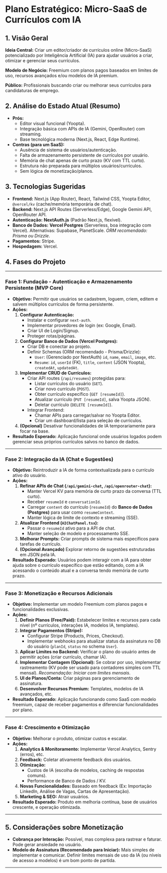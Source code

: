 # Plano Estratégico: Micro-SaaS de Currículos com IA

## 1. Visão Geral

**Ideia Central:** Criar um editor/criador de currículos online (Micro-SaaS) potencializado por Inteligência Artificial (IA) para ajudar usuários a criar, otimizar e gerenciar seus currículos.

**Modelo de Negócio:** Freemium com planos pagos baseados em limites de uso, recursos avançados e/ou modelos de IA premium.

**Público:** Profissionais buscando criar ou melhorar seus currículos para candidaturas de emprego.

## 2. Análise do Estado Atual (Resumo)

*   **Prós:**
    *   Editor visual funcional (Yoopta).
    *   Integração básica com APIs de IA (Gemini, OpenRouter) com streaming.
    *   Base tecnológica moderna (Next.js, React, Edge Runtime).
*   **Contras (para um SaaS):**
    *   Ausência de sistema de usuários/autenticação.
    *   Falta de armazenamento persistente de currículos por usuário.
    *   Memória de chat apenas de curto prazo (KV com TTL curto).
    *   Estrutura não preparada para múltiplos usuários/currículos.
    *   Sem lógica de monetização/planos.

## 3. Tecnologias Sugeridas

*   **Frontend:** Next.js (App Router), React, Tailwind CSS, Yoopta Editor, `@vercel/kv` (cache/memória temporária de chat).
*   **Backend:** Next.js API Routes (Serverless/Edge), Google Gemini API, OpenRouter API.
*   **Autenticação:** **NextAuth.js** (Padrão Next.js, flexível).
*   **Banco de Dados:** **Vercel Postgres** (Serverless, boa integração com Vercel). Alternativas: Supabase, PlanetScale. *ORM recomendado: Prisma ou Drizzle*.
*   **Pagamentos:** Stripe.
*   **Hospedagem:** Vercel.

## 4. Fases do Projeto

---

### Fase 1: Fundação - Autenticação e Armazenamento Persistente (MVP Core)

*   **Objetivo:** Permitir que usuários se cadastrem, loguem, criem, editem e salvem múltiplos currículos de forma persistente.
*   **Ações:**
    1.  **Configurar Autenticação:**
        *   Instalar e configurar `next-auth`.
        *   Implementar provedores de login (ex: Google, Email).
        *   Criar UI de Login/Signup.
        *   Proteger rotas/páginas.
    2.  **Configurar Banco de Dados (Vercel Postgres):**
        *   Criar DB e conectar ao projeto.
        *   Definir Schemas (ORM recomendado - Prisma/Drizzle):
            *   `User`: (Gerenciado por NextAuth) `id`, `name`, `email`, `image`, etc.
            *   `Resume`: `id`, `userId` (FK), `title`, `content` (JSON Yoopta), `createdAt`, `updatedAt`.
    3.  **Implementar CRUD de Currículos:**
        *   Criar API routes (`/api/resumes`) protegidas para:
            *   Listar currículos do usuário (`GET`).
            *   Criar novo currículo (`POST`).
            *   Obter currículo específico (`GET [resumeId]`).
            *   Atualizar currículo (`PUT [resumeId]`, salva Yoopta JSON).
            *   Deletar currículo (`DELETE [resumeId]`).
        *   Integrar Frontend:
            *   Chamar APIs para carregar/salvar no Yoopta Editor.
            *   Criar um dashboard/lista para seleção de currículos.
    4.  **(Opcional)** Desativar funcionalidades de IA temporariamente para focar na base.
*   **Resultado Esperado:** Aplicação funcional onde usuários logados podem gerenciar seus próprios currículos salvos no banco de dados.

---

### Fase 2: Integração da IA (Chat e Sugestões)

*   **Objetivo:** Reintroduzir a IA de forma contextualizada para o currículo ativo do usuário.
*   **Ações:**
    1.  **Refinar APIs de Chat (`/api/gemini-chat`, `/api/openrouter-chat`):**
        *   Manter Vercel KV para memória de curto prazo da conversa (TTL curto).
        *   Receber `resumeId` e `conversationId`.
        *   Carregar `content` do currículo (`resumeId`) do **Banco de Dados (Postgres)** para usar como `resumeContext`.
        *   Manter lógica de limite de contexto e streaming (SSE).
    2.  **Atualizar Frontend (`AIChatPanel.tsx`):**
        *   Passar o `resumeId` ativo para a API de chat.
        *   Manter seleção de modelo e processamento SSE.
    3.  **Melhorar Prompts:** Criar prompts de sistema mais específicos para tarefas de currículo.
    4.  **(Opcional Avançado)** Explorar retorno de sugestões estruturadas em JSON pela IA.
*   **Resultado Esperado:** Usuários podem interagir com a IA para obter ajuda sobre o currículo específico que estão editando, com a IA acessando o conteúdo atual e a conversa tendo memória de curto prazo.

---

### Fase 3: Monetização e Recursos Adicionais

*   **Objetivo:** Implementar um modelo Freemium com planos pagos e funcionalidades exclusivas.
*   **Ações:**
    1.  **Definir Planos (Free/Paid):** Estabelecer limites e recursos para cada nível (nº currículos, interações IA, modelos IA, templates).
    2.  **Integrar Pagamentos (Stripe):**
        *   Configurar Stripe (Products, Prices, Checkout).
        *   Implementar webhooks para atualizar status da assinatura no DB do usuário (`planId`, `status` no schema `User`).
    3.  **Aplicar Limites no Backend:** Verificar o plano do usuário antes de permitir ações (criar currículo, chamar IA).
    4.  **Implementar Contagem (Opcional):** Se cobrar por uso, implementar rastreamento (KV pode ser usado para contadores simples com TTL mensal). *Recomendação: Iniciar com limites mensais*.
    5.  **UI de Planos/Conta:** Criar páginas para gerenciamento de assinatura.
    6.  **Desenvolver Recursos Premium:** Templates, modelos de IA avançados, etc.
*   **Resultado Esperado:** Aplicação funcionando como SaaS com modelo freemium, capaz de receber pagamentos e diferenciar funcionalidades por plano.

---

### Fase 4: Crescimento e Otimização

*   **Objetivo:** Melhorar o produto, otimizar custos e escalar.
*   **Ações:**
    1.  **Analytics & Monitoramento:** Implementar Vercel Analytics, Sentry (erros), etc.
    2.  **Feedback:** Coletar ativamente feedback dos usuários.
    3.  **Otimização:**
        *   Custos de IA (escolha de modelos, caching de respostas comuns).
        *   Performance de Banco de Dados / KV.
    4.  **Novas Funcionalidades:** Baseado em feedback (Ex: Importação LinkedIn, Análise de Vagas, Cartas de Apresentação).
    5.  **Marketing & SEO:** Atrair usuários.
*   **Resultado Esperado:** Produto em melhoria contínua, base de usuários crescente, e operação otimizada.

---

## 5. Considerações sobre Monetização

*   **Cobrança por Interação:** Possível, mas complexa para rastrear e faturar. Pode gerar ansiedade no usuário.
*   **Modelo de Assinatura (Recomendado para Iniciar):** Mais simples de implementar e comunicar. Definir limites mensais de uso da IA (ou níveis de acesso a modelos) é um bom ponto de partida.

--- 